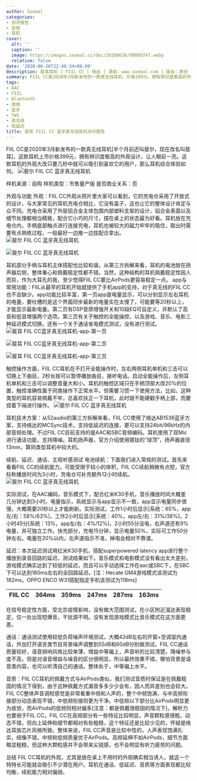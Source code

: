 ```yaml
---
author: Soomal
categories:
- 测评报告
- 音频
- 耳机
cover:
  alt: ''
  caption: ''
  image: https://images.soomal.cc/doc/20200626/00089747.webp
  relative: false
date: '2020-06-26T22:46:34+08:00'
description: 斐耳耳机 | FIIL CC | 络达 | 源自：www.soomal.com | 版权：原创 |  平均/总评分：08.62/112
summary: FIIL CC是2020年3月新发布的一款真无线耳机，价格399元，拥有辨识度极高的外观设计，让人眼前一亮。这款耳机的外观大改只要几秒中就可以吸引到喜欢它的用户，那么耳机综合体验如何。
tags:
- AAC
- FIIL
- Bluetooth
- 游戏
- 蓝牙
- TWS
- 真无线
- 低延迟
title: 斐耳 FIIL CC 蓝牙真无线耳机测评报告
---
```


FIIL CC是2020年3月新发布的一款真无线耳机[半个月前还叫斐尔，现在改名叫斐耳]，这款耳机上市价格399元，拥有辨识度极高的外观设计，让人眼前一亮。这款耳机的外观大改只要几秒中就可以吸引到喜欢它的用户，那么耳机综合体验如何。
![斐尔 FIIL CC 蓝牙真无线耳机](https://images.soomal.cc/doc/20200528/00089271.webp)





样机来源：自购
样机类型：市售量产版
是否商业关系：否

外观与功能
外观：FIIL CC外观从照片里大家可以看到，它的充电仓采用了开放式的设计，与大家常见的耳机充电仓相比，它没有盖子，这也让它的整体设计肯定与众不同。充电仓采用了外层铝合金主体包围内部塑料支架的设计，铝合金表面以及细节处理都相当精致，配合它小巧的尺寸，摆在桌上的状态最为好看。耳机放在充电仓内，手柄底部触点进行连接充电，耳机也被较大的磁力牢牢的吸住，取出时需要有点熟练过程，一般最好一边推一边拔配合拿出。
![斐尔 FIIL CC 蓝牙真无线耳机](https://images.soomal.cc/doc/20200528/00089273_01.webp)




![斐尔 FIIL CC 蓝牙真无线耳机](https://images.soomal.cc/doc/20200528/00089274_01.webp)




耳机部分手柄与耳机主体搭配也比较和谐，从第三方拆解来看，耳机的电池放在扬声器后侧，整体重心和佩戴稳定性都不错。当然，这种结构的耳机佩戴稳定性因人而异，作为大耳孔的我，至少觉得FIIL CC要比AirPods更容易稳定一点。
app与常用功能：FIIL从最早的耳机开始就提供了手机app的支持，对于真无线的FIIL CC也不会缺少。app功能比较丰富，第一页app是电量显示，可以分别显示左右耳机的电量，要吐槽的是这个界面同步最新的电量实在太慢了，可能要等20秒以上，才能显示最新电量。第二页有DSP音质增强开关和10段EQ可自定义，并默认了高音和低音增强两个选项。第三页有关于触控的全能操控，以及游戏、音乐、电影三种延迟模式切换。还有一个关于通话省电模式测试，没有进行测试。
![斐耳 FIIL CC蓝牙真无线耳机-app-第一页](https://images.soomal.cc/doc/20200626/00089744_01.webp)




![斐耳 FIIL CC蓝牙真无线耳机-app-第二页](https://images.soomal.cc/doc/20200626/00089745_01.webp)




![斐耳 FIIL CC蓝牙真无线耳机-app-第三页](https://images.soomal.cc/doc/20200626/00089746_01.webp)




触控操作方面，FIIL CC耳机在不打开全能操作时，左右两侧耳机单机和三击可以切换上下曲目，2秒长按可以暂停播放曲目，接听电话。启动全能操作后，左侧耳机单机和三击可以调整音量大和小。耳机的触控区域只在手柄顶部大改20%的位置，触控准确性属于同类操作下正常水平。但需要习惯一下使用方法，比如，这种类型的耳机容易佩戴不牢，总喜欢扶正一下耳机，此时就不能硬戳手柄上部，而要捏着下端进行操作。
![斐尔 FIIL CC 蓝牙真无线耳机](https://images.soomal.cc/doc/20200528/00089280.webp)




耳机技术方案：从52audio的第三方拆解来看，FIIL CC使用了络达AB1536蓝牙方案，支持络达的MCSync技术，支持低延迟的连接，更可以支持24bit/96kHz的内部音频处理。不过FIIL CC目前支持的是AAC和SBC音频编码。耳机使用了双Mic进行通话功能，支持降噪。耳机扬声器，官方介绍使用镀钛的“球顶”，扬声器直径13mm，算同类型耳机中较大的。

续航、延迟、通话、主观听感测试
电池续航：下面我们进入常规的测试。首先来看看FIIL CC的续航能力。可能受限于较小的体积，FIIL CC续航稍微有点短，官方标称播放时间为3小时，充电仓可补充额外12小时续航。
![斐尔 FIIL CC 蓝牙真无线耳机](https://images.soomal.cc/doc/20200528/00089272.webp)




实际测试，在AAC编码，音乐模式下，配合红米K30手机，音乐播放时间大概差几分钟达到3小时。电量指示，系统显示与app显示不一致，app显示电量同步很慢，大概需要20秒以上才能刷新。实际测试，工作1小时后显示[系统：65%，app左/右：58%/63%]，工作2小时后显示[系统：40%，app左/右：31%/38%]，2小时45分[系统：13%，app左/右：4%/12%]，2小时55分没电，右声道还有9%电量，并可独立工作。快充部分，充电15分钟，显示电量50%，实际可工作50分钟左右。电量在20%以内，左声道指示不准，掉电会相对不靠谱。

延迟：本次延迟测试用红米K30手机，搭配superpowered latency app进行整个播放到录音回路的延迟，测试结果如下。音乐模式和电影模式没有看出太大差别，游戏模式确实达到了较低的延迟，而且可以手动选择工作在aac或SBC下，在SBC下可以达到160ms左右的全回路延迟。[注：Hecate GM4游戏模式该测试为182ms，OPPO ENCO W31搭配指定手机该测试为118ms]

| FIIL CC | 364ms | 359ms | 247ms | 287ms | 163ms |
| --- | --- | --- | --- | --- | --- |


在信号稳定性方面，受北京疫情影响，没有做大范围测试，在小区附近溜达表现稳定，仅一处出现短爆音，干扰源不明。没有发现游戏模式比音乐模式在这方面更差。

通话：通话测试使用较低负荷噪声环境测试，大概42dB左右的开窗+空调室内通话，外加打开语言类节目背景噪声调整到55dB和60dB分别做测试。FIIL CC通话质量较好，语音频响风格比较单薄，增益中等偏上，声音听的比较清楚。降噪参与度不高，但是对语音增益与噪音的区分很明显，所以最终效果不错，哪怕背景是语音类内容，也可以听清自己的通话。整体处于，中等偏上水平。

音质：FIIL CC耳机的佩戴方式与AirPods类似，我们测试音质时保证是在佩戴稳固的情况下得到，由于这种佩戴方式漏音多多少少会有，因人而异差别也会较大。FIIL CC整体声音调校感觉是非常看重中频和人声的，整个中频饱满，与中高频衔接部分动态表现不错，中低频衔接则更为干净。中低频以下部分比AirPods明显更为收敛，而AirPods的低频则相对偏多[注意：都是佩戴很稳固的情况下]，解析力也要弱于FIIL CC。FIIL CC在高频部分有一些特征比较明显，声音颗粒感很粗，动态不错，但向上延伸和细节都相对有些粗糙，这个特征还是比较少见的，怀疑是络达耳放芯片风格所致。整体来说，FIIL CC声音是比较中性的，人声表现饱满扎实，结像不错，中频和低频质量优于AirPods。高频延伸不如AirPods，细节方面略显粗糙，但这种大颗粒感并不会带来尖锐感，也不会明显有听力疲劳的问题。

总结
FIIL CC耳机的外观，尤其是放在桌上不用时的外观确实相当诱人，就这一个特特长可能就会吸引不少潜在用户。耳机在通话、低延迟、音质等方面表现都比较均衡，续航能力相对偏弱。